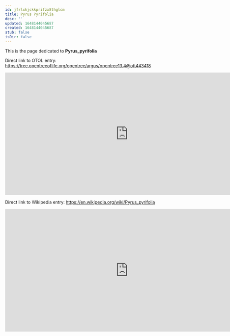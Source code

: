 ```yaml
---
id: jfrlxkjckkprifzx8thglcm
title: Pyrus Pyrifolia
desc: ''
updated: 1648144045687
created: 1648144045687
stub: false
isDir: false
---
```

This is the page dedicated to **Pyrus_pyrifolia**


Direct link to OTOL entry: https://tree.opentreeoflife.org/opentree/argus/opentree13.4@ott443418



<html>
    <body>
    <iframe src="https://tree.opentreeoflife.org/opentree/argus/opentree13.4@ott443418"
    width="800" height="400" frameborder="0" allowfullscreen> </iframe>
    </body>
</html>
    


Direct link to Wikipedia entry: https://en.wikipedia.org/wiki/Pyrus_pyrifolia



<html>
    <body>
    <iframe src="https://en.wikipedia.org/wiki/Pyrus_pyrifolia"
    width="800" height="400" frameborder="0" allowfullscreen> </iframe>
    </body>
</html>
    
